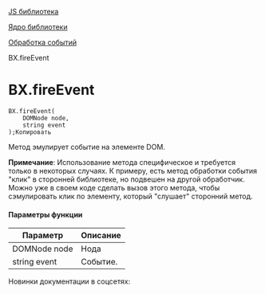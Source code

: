 [JS библиотека](/api_help/js_lib/index.php)

[Ядро библиотеки](/api_help/js_lib/kernel/index.php)

[Обработка событий](/api_help/js_lib/kernel/events/index.php)

BX.fireEvent

BX.fireEvent
============

```
BX.fireEvent(
	DOMNode node,
	string event
);Копировать
```

Метод эмулирует событие на элементе DOM.

**Примечание**: Использование метода специфическое и требуется только в некоторых случаях. К примеру, есть метод обработки события "клик" в сторонней библиотеке, но подвешен на другой обработчик. Можно уже в своем коде сделать вызов этого метода, чтобы сэмулировать клик по элементу, который "слушает" сторонний метод.

#### Параметры функции

| Параметр | Описание |
| --- | --- |
| DOMNode node | Нода |
| string event | Событие. |

Новинки документации в соцсетях: